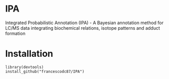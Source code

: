 # IPA
Integrated Probabilistic Annotation (IPA) - A Bayesian annotation method for LC/MS data integrating biochemical relations, isotope patterns and adduct formation

# Installation
```
library(devtools)
install_github("francescodc87/IPA")
```

